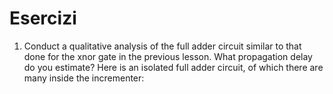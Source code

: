 # Esercizi
1. Conduct a qualitative analysis of the full adder circuit similar to that done for the xnor gate in the previous lesson. What propagation delay do you estimate? Here is an isolated full adder circuit, of which there are many inside the incrementer:

<div id="sheas_container_fulladder"><div style="width:100%; height:100%"><div class="loader"></div></div></div>

2. Does the overall propagation delay of the incrementer chip change for different inputs? If yes, with which criteria?
